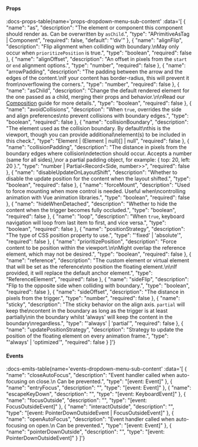 <!-- This file was automatic generated. Do not edit it manually -->

#### Props
:docs-props-table{name='props-dropdown-menu-sub-content' :data='[
  {
    "name": "as",
    "description": "The element or component this component should render as. Can be overwritten by `asChild`.",
    "type": "APrimitiveAsTag | Component",
    "required": false,
    "default": "\'div\'"
  },
  {
    "name": "alignFlip",
    "description": "Flip alignment when colliding with boundary.\\nMay only occur when `prioritizePosition` is true.",
    "type": "boolean",
    "required": false
  },
  {
    "name": "alignOffset",
    "description": "An offset in pixels from the `start` or `end` alignment options.",
    "type": "number",
    "required": false
  },
  {
    "name": "arrowPadding",
    "description": "The padding between the arrow and the edges of the content.\\nIf your content has border-radius, this will prevent it from\\noverflowing the corners.",
    "type": "number",
    "required": false
  },
  {
    "name": "asChild",
    "description": "Change the default rendered element for the one passed as a child, merging their props and behavior.\\n\\nRead our [Composition](https://akar.vinicunca.dev/core/guides/composition) guide for more details.",
    "type": "boolean",
    "required": false
  },
  {
    "name": "avoidCollisions",
    "description": "When `true`, overrides the side and align preferences\\nto prevent collisions with boundary edges.",
    "type": "boolean",
    "required": false
  },
  {
    "name": "collisionBoundary",
    "description": "The element used as the collision boundary. By default\\nthis is the viewport, though you can provide additional\\nelement(s) to be included in this check.",
    "type": "Element | (Element | null)[] | null",
    "required": false
  },
  {
    "name": "collisionPadding",
    "description": "The distance in pixels from the boundary edges where collision\\ndetection should occur. Accepts a number (same for all sides),\\nor a partial padding object, for example: { top: 20, left: 20 }.",
    "type": "number | Partial<Record<Side, number>>",
    "required": false
  },
  {
    "name": "disableUpdateOnLayoutShift",
    "description": "Whether to disable the update position for the content when the layout shifted.",
    "type": "boolean",
    "required": false
  },
  {
    "name": "forceMount",
    "description": "Used to force mounting when more control is needed. Useful when\\ncontrolling animation with Vue animation libraries.",
    "type": "boolean",
    "required": false
  },
  {
    "name": "hideWhenDetached",
    "description": "Whether to hide the content when the trigger becomes fully occluded.",
    "type": "boolean",
    "required": false
  },
  {
    "name": "loop",
    "description": "When `true`, keyboard navigation will loop from last item to first, and vice versa.",
    "type": "boolean",
    "required": false
  },
  {
    "name": "positionStrategy",
    "description": "The type of CSS position property to use.",
    "type": "\'fixed\' | \'absolute\'",
    "required": false
  },
  {
    "name": "prioritizePosition",
    "description": "Force content to be position within the viewport.\\n\\nMight overlap the reference element, which may not be desired.",
    "type": "boolean",
    "required": false
  },
  {
    "name": "reference",
    "description": "The custom element or virtual element that will be set as the reference\\nto position the floating element.\\n\\nIf provided, it will replace the default anchor element.",
    "type": "ReferenceElement",
    "required": false
  },
  {
    "name": "sideFlip",
    "description": "Flip to the opposite side when colliding with boundary.",
    "type": "boolean",
    "required": false
  },
  {
    "name": "sideOffset",
    "description": "The distance in pixels from the trigger.",
    "type": "number",
    "required": false
  },
  {
    "name": "sticky",
    "description": "The sticky behavior on the align axis. `partial` will keep the\\ncontent in the boundary as long as the trigger is at least partially\\nin the boundary whilst \'always\' will keep the content in the boundary\\nregardless.",
    "type": "\'always\' | \'partial\'",
    "required": false
  },
  {
    "name": "updatePositionStrategy",
    "description": "Strategy to update the position of the floating element on every animation frame.",
    "type": "\'always\' | \'optimized\'",
    "required": false
  }
]'} 

#### Events

:docs-emits-table{name='events-dropdown-menu-sub-content' :data='[
  {
    "name": "closeAutoFocus",
    "description": "Event handler called when auto-focusing on close.\\n    Can be prevented.",
    "type": "[event: Event]"
  },
  {
    "name": "entryFocus",
    "description": "",
    "type": "[event: Event]"
  },
  {
    "name": "escapeKeyDown",
    "description": "",
    "type": "[event: KeyboardEvent]"
  },
  {
    "name": "focusOutside",
    "description": "",
    "type": "[event: FocusOutsideEvent]"
  },
  {
    "name": "interactOutside",
    "description": "",
    "type": "[event: PointerDownOutsideEvent | FocusOutsideEvent]"
  },
  {
    "name": "openAutoFocus",
    "description": "Event handler called when auto-focusing on open.\\n    Can be prevented.",
    "type": "[event: Event]"
  },
  {
    "name": "pointerDownOutside",
    "description": "",
    "type": "[event: PointerDownOutsideEvent]"
  }
]'} 
